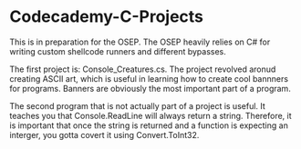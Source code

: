 # Codecademy-C-Projects
This is in preparation for the OSEP. The OSEP heavily relies on C# for writing custom shellcode runners and different bypasses. 

The first project is: Console_Creatures.cs. The project revolved aronud creating ASCII art, which is useful in learning how to create cool bannners for programs. Banners are obviously the most important part of a program. 

The second program that is not actually part of a project is useful. It teaches you that Console.ReadLine will always return a string. Therefore, it is important that once the string is returned and a function is expecting an interger, you gotta covert it using Convert.ToInt32.
